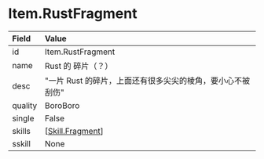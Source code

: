 # Item.RustFragment

Field    | Value
:--------|:-------------
id       | Item.RustFragment
name     | Rust 的 碎片（？）
desc     | "一片 Rust 的碎片，上面还有很多尖尖的棱角，要小心不被刮伤"
quality  | BoroBoro
single   | False
skills   | \[[Skill.Fragment](/skills/Skill.Fragment.md)\]
sskill   | None